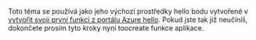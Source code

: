 Toto téma se používá jako jeho výchozí prostředky hello bodu vytvořené v [vytvořit svoji první funkci z portálu Azure hello](../articles/azure-functions/functions-create-first-azure-function.md). Pokud jste tak již neučinili, dokončete prosím tyto kroky nyní toocreate funkce aplikace.
